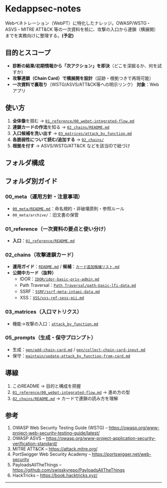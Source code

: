 # Kedappsec-notes
Webペネトレーション（WebPT）に特化したナレッジ。OWASP/WSTG・ASVS・MITRE ATT&CK 等の一次資料を核に、攻撃の入口から連鎖（横展開）までを実務向けに整理する。**(予定)**

## 目的とスコープ
- **診断の結果/初期情報から「次アクション」を即決**（どこを深掘るか、何を試すか）
- **攻撃連鎖（Chain Card）で横展開を設計**（証跡・根拠つきで再現可能）
- **一次資料で裏取り**（WSTG/ASVS/ATT&CK等への明示リンク）
**対象**：Webアプリ

## 使い方
1. **全体像**を掴む → [`01_reference/00_webpt-integrated-flow.md`](01_reference/00_webpt-integrated-flow.md)  
2. **連鎖カードの作法**を知る → [`02_chains/README.md`](02_chains/README.md)  
3. **入口候補を洗い出す** → [`03_matrices/attack_by_function.md`](03_matrices/attack_by_function.md)  
4. **各脆弱性について読む/追加する** → [`02_chains/`](02_chains/)  
5. **根拠を付す** → ASVS/WSTG/ATT&CK などを該当IDで紐づけ

## フォルダ構成
## フォルダ別ガイド

### 00_meta（運用方針・注意事項）
- [`00_meta/README.md`](00_meta/README.md)：命名規約・非破壊原則・参照ルール  
- `00_meta/archive/`：旧文書の保管  

### 01_reference（一次資料の要点と使い分け）
- **入口**：[`01_reference/README.md`](01_reference/README.md)  

### 02_chains（攻撃連鎖カード）
- **運用ガイド**：[`README.md`](02_chains/README.md) / **候補**：[`カード追加候補リスト.md`](02_chains/カード追加候補リスト.md)  
- **公開中カード（抜粋）**  
  - IDOR：[`IDOR/idor-basic-priv-admin.md`](02_chains/IDOR/idor-basic-priv-admin.md)  
  - Path Traversal：[`Path Traversal/path-basic-lfi-data.md`](02_chains/Path%20Traversal/path-basic-lfi-data.md)  
  - SSRF：[`SSRF/ssrf-meta-intapi-data.md`](02_chains/SSRF/ssrf-meta-intapi-data.md)  
  - XSS：[`XSS/xss-ref-sess-pii.md`](02_chains/XSS/xss-ref-sess-pii.md)

### 03_matrices（入口マトリクス）
- 機能→攻撃の入口：[`attack_by_function.md`](03_matrices/attack_by_function.md)

### 05_prompts（生成・保守プロンプト）
- 生成：[`gen/add-chain-card.md`](05_prompts/gen/add-chain-card.md) / [`gen/collect-chain-card-input.md`](05_prompts/gen/collect-chain-card-input.md)  
- 保守：[`maintain/update-attack_by_function-from-card.md`](05_prompts/maintain/update-attack_by_function-from-card.md)

## 導線
1. このREADME → 目的と構成を把握  
2. [`01_reference/00_webpt-integrated-flow.md`](01_reference/00_webpt-integrated-flow.md) → 進め方の型  
3. [`02_chains/README.md`](02_chains/README.md) → カードで連鎖の読み方を理解

## 参考
1. OWASP Web Security Testing Guide (WSTG) – https://owasp.org/www-project-web-security-testing-guide/latest/  
2. OWASP ASVS – https://owasp.org/www-project-application-security-verification-standard/  
3. MITRE ATT&CK – https://attack.mitre.org/  
4. PortSwigger Web Security Academy – https://portswigger.net/web-security  
5. PayloadsAllTheThings – https://github.com/swisskyrepo/PayloadsAllTheThings  
6. HackTricks – https://book.hacktricks.xyz/

---
